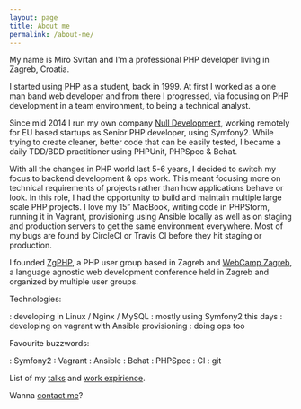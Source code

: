 ```yaml
---
layout: page
title: About me
permalink: /about-me/
---
```

My name is Miro Svrtan and I'm a professional PHP developer living in Zagreb, Croatia.

I started using PHP as a student, back in 1999. At first I worked as a one man band web developer and from there I progressed, via focusing on PHP development in a team environment, to being a technical analyst.

Since mid 2014 I run my own company [Null Development][nulldev], working remotely for EU based startups as Senior PHP developer, using Symfony2. While trying to create cleaner, better code that can be easily tested, I became a daily TDD/BDD practitioner using PHPUnit, PHPSpec & Behat. 

With all the changes in PHP world last 5-6 years, I decided to switch my focus to backend development & ops work. This meant focusing more on technical requirements of projects ​rather than how applications behave or look. ​In this role, I ​had the opportunity to build and maintain multiple large scale PHP projects. I love my 15” MacBook, writing code in PHPStorm, running it in Vagrant, provisioning using Ansible ​locally as well as on staging and production servers to get the same environment everywhere. Most of my bugs are found by CircleCI or Travis CI before they hit staging or production.

I founded [ZgPHP][zgphp], a PHP user group based in Zagreb and [WebCamp Zagreb][wczg], a language agnostic web development conference held in Zagreb and organized by multiple user groups. 

Technologies:

: developing in Linux / Nginx / MySQL
: mostly using Symfony2 this days
: developing on vagrant with Ansible provisioning
: doing ops too

Favourite buzzwords:

: Symfony2
: Vagrant
: Ansible
: Behat
: PHPSpec
: CI
: git


List of my [talks](/about-me/talks/) and [work expirience](/about-me/work/). 

Wanna [contact me](/about-me/contact/)? 

[zgphp]: http://www.meetup.com/ZgPHP-meetup/
[wczg]: http://webcampzg.org/
[nulldev]: http://www.nulldevelopment.hr/
